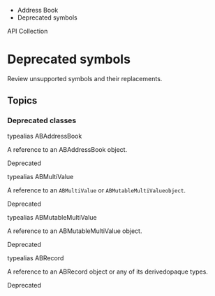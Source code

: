 

- Address Book
-  Deprecated symbols 

API Collection

# Deprecated symbols

Review unsupported symbols and their replacements.

## Topics

### Deprecated classes

typealias ABAddressBook

A reference to an ABAddressBook object.

Deprecated

typealias ABMultiValue

A reference to an `ABMultiValue` or `ABMutableMultiValueobject`.

Deprecated

typealias ABMutableMultiValue

A reference to an ABMutableMultiValue object.

Deprecated

typealias ABRecord

A reference to an ABRecord object or any of its derivedopaque types.

Deprecated

